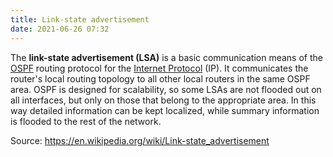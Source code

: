 ```yaml
---
title: Link-state advertisement
date: 2021-06-26 07:32
---
```


The **link-state advertisement (LSA)** is a basic communication means of the 
[OSPF](2021-06-26--07-33-38Z--open_shortest_path_first.md) routing protocol for
the [Internet Protocol](2020-10-10--17-59-03Z--internet_protocol.md) (IP). It
communicates the router's local routing topology to all other local routers in
the same OSPF area. OSPF is designed for scalability, so some LSAs are not
flooded out on all interfaces, but only on those that belong to the appropriate
area. In this way detailed information can be kept localized, while summary
information is flooded to the rest of the network. 

Source: https://en.wikipedia.org/wiki/Link-state_advertisement
